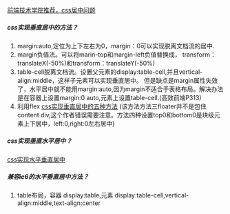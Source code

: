 [前端技术学院推荐，css居中问题](https://css-tricks.com/centering-css-complete-guide/)

##### css实现垂直居中的方法？
1. margin:auto,定位为上下左右为0，margin：0可以实现脱离文档流的居中.
2. margin负值法。可以将marin-top和margin-left负值替换成， transform：translateX(-50%)和transform：translateY(-50%)
3. table-cell脱离文档流。设置父元素的display:table-cell,并且vertical-align:middle，这样子元素可以实现垂直居中。
但是缺点是margin属性失效了，水平居中就不能用margin:auto,因为margin不适合于表格布局。解决办法是在容器上设置margin:0 auto,元素上设置table-cell.(高效前端P313)
4. 利用flex
[css实现垂直居中的五种方法](https://www.qianduan.net/css-to-achieve-the-vertical-center-of-the-five-kinds-of-methods/)   (该方法方法三floater并不是包住content div,这个作者错误需要注意。方法四种设置top0和bottom0是块级元素上下居中，left:0,right:0左右居中)

##### css实现垂直水平居中？
[css实现水平垂直居中](https://www.cnblogs.com/mengfangui/archive/2017/07/24/7227486.html)

##### 兼容ie6的水平垂直居中方法？
1. table布局，容器 display:table,元素 display:table-cell,vertical-align:middle,text-align:center

